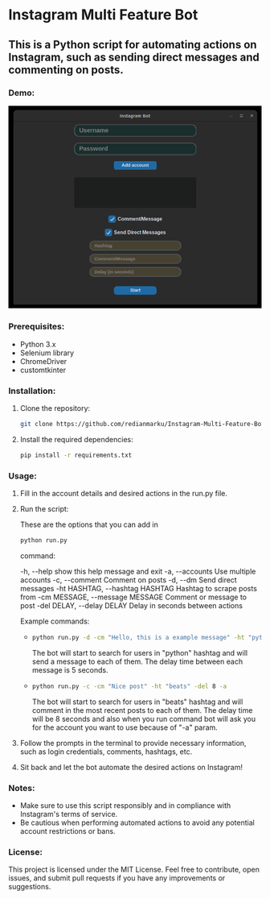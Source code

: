 # Instagram Multi Feature Bot

## This is a Python script for automating actions on Instagram, such as sending direct messages and commenting on posts.

### Demo:

![Alt Text](demo.png)

### Prerequisites:

- Python 3.x
- Selenium library
- ChromeDriver
- customtkinter

### Installation:

1. Clone the repository:
   ```sh
   git clone https://github.com/redianmarku/Instagram-Multi-Feature-Bot
   ```

2. Install the required dependencies:
   ```sh
   pip install -r requirements.txt
   ```

### Usage:

1. Fill in the account details and desired actions in the run.py file.

2. Run the script:

   These are the options that you can add in
   ```sh
   python run.py
   ```
   command:

   -h, --help show this help message and exit
   -a, --accounts Use multiple accounts
   -c, --comment Comment on posts
   -d, --dm Send direct messages
   -ht HASHTAG, --hashtag HASHTAG Hashtag to scrape posts from
   -cm MESSAGE, --message MESSAGE Comment or message to post
   -del DELAY, --delay DELAY Delay in seconds between actions

   Example commands:

   - ```sh
     python run.py -d -cm "Hello, this is a example message" -ht "python" -del 5
     ```
     The bot will start to search for users in "python" hashtag and will send a message to each of them. The delay time between each message is 5 seconds.

   - ```sh
     python run.py -c -cm "Nice post" -ht "beats" -del 8 -a
     ```
     The bot will start to search for users in "beats" hashtag and will comment in the most recent posts to each of them. The delay time will be 8 seconds and also when you run command bot will ask you for the account you want to use because of "-a" param.

4. Follow the prompts in the terminal to provide necessary information, such as login credentials, comments, hashtags, etc.

5. Sit back and let the bot automate the desired actions on Instagram!

### Notes:

- Make sure to use this script responsibly and in compliance with Instagram's terms of service.
- Be cautious when performing automated actions to avoid any potential account restrictions or bans.

### License:

This project is licensed under the MIT License. Feel free to contribute, open issues, and submit pull requests if you have any improvements or suggestions.

